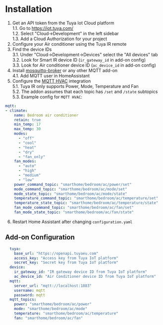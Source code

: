 # Installation

1. Get an API token from the Tuya Iot Cloud platform  
  1.1. Go to https://iot.tuya.com/  
  1.2. Select "Cloud->Development" in the left sidebar  
  1.3. Add a Cloud Authorization for your project  
2. Configure your Air conditioner using the Tuya IR remote
3. Find the device IDs  
  3.1. Under "Cloud->Development->Devices" select the "All devices" tab  
  3.2. Look for Smart IR device ID (`ir_gateway_id` in add-on config)  
  3.3. Look for Air conditioner device ID (`ac_device_id` in add-on config)  
4. Install [mosquitto-broker](https://github.com/home-assistant/addons/tree/master/mosquitto) or any other MQTT add-on  
  4.1. Add MQTT user in HomeAssistant  
6. Configure the [MQTT HVAC](https://www.home-assistant.io/integrations/climate.mqtt/) integration  
  5.1. Tuya IR only supports Power, Mode, Temperature and Fan  
  5.2. The addon assumes that each topic has `/set` and `/state` subtopics  
  5.3. Example config for `MQTT HVAC`:  

  ```yaml
  mqtt:
  - climate:
      name: Bedroom air conditioner
      retain: true
      min_temp: 17
      max_temp: 30
      modes:
        - "off"
        - "cool"
        - "heat"
        - "dry"
        - "fan_only"
      fan_modes:
        - "auto"
        - "high"
        - "medium"
        - "low"
      power_command_topic: "smarthome/bedroom/ac/power/set"
      mode_command_topic: "smarthome/bedroom/ac/mode/set"
      mode_state_topic: "smarthome/bedroom/ac/mode/state"
      temperature_command_topic: "smarthome/bedroom/ac/temperature/set"
      temperature_state_topic: "smarthome/bedroom/ac/temperature/state"
      fan_mode_command_topic: "smarthome/bedroom/ac/fan/set"
      fan_mode_state_topic: "smarthome/bedroom/ac/fan/state"
  ```
6. Restart Home Assistant after changing `configuration.yaml`

## Add-on Configuration

```yaml
  tuya:
    base_url: "https://openapi.tuyaeu.com"
    access_key: "Access key from Tuya IoT platform"
    secret_key: "Secret key from Tuya IoT platform"
  device:
    ir_gateway_id: "IR gateway device ID from Tuya IoT platform"
    ac_device_id: "Air Conditioner device ID from Tuya IoT platform"
  mqtt:
    server_url: "mqtt://localhost:1883"
    username: mqtt
    password: mqtt
  mqtt_topics:
    power: "smarthome/bedroom/ac/power"
    mode: "smarthome/bedroom/ac/mode"
    temperature: "smarthome/bedroom/ac/temperature"
    fan: "smarthome/bedroom/ac/fan"
```
